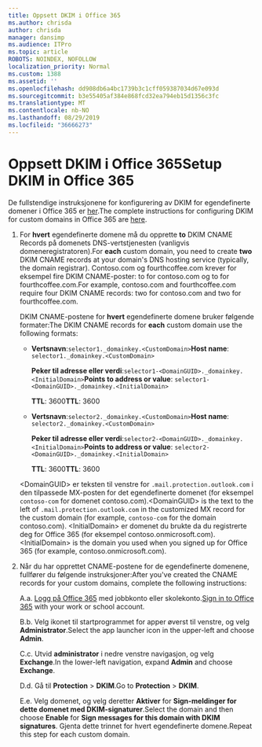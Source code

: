 ```yaml
---
title: Oppsett DKIM i Office 365
ms.author: chrisda
author: chrisda
manager: dansimp
ms.audience: ITPro
ms.topic: article
ROBOTS: NOINDEX, NOFOLLOW
localization_priority: Normal
ms.custom: 1388
ms.assetid: ''
ms.openlocfilehash: dd908db6a4bc1739b3c1cff059387034d67e093d
ms.sourcegitcommit: b3e55405af384e868fcd32ea794eb15d1356c3fc
ms.translationtype: MT
ms.contentlocale: nb-NO
ms.lasthandoff: 08/29/2019
ms.locfileid: "36666273"
---
```

# <a name="setup-dkim-in-office-365"></a><span data-ttu-id="782b6-102">Oppsett DKIM i Office 365</span><span class="sxs-lookup"><span data-stu-id="782b6-102">Setup DKIM in Office 365</span></span>

<span data-ttu-id="782b6-103">De fullstendige instruksjonene for konfigurering av DKIM for egendefinerte domener i Office 365 er [her](https://docs.microsoft.com/office365/SecurityCompliance/use-dkim-to-validate-outbound-email#what-you-need-to-do-to-manually-set-up-dkim-in-office-365).</span><span class="sxs-lookup"><span data-stu-id="782b6-103">The complete instructions for configuring DKIM for custom domains in Office 365 are [here](https://docs.microsoft.com/office365/SecurityCompliance/use-dkim-to-validate-outbound-email#what-you-need-to-do-to-manually-set-up-dkim-in-office-365).</span></span>

1. <span data-ttu-id="782b6-104">For **hvert** egendefinerte domene må du opprette **to** DKIM CNAME Records på domenets DNS-vertstjenesten (vanligvis domeneregistratoren).</span><span class="sxs-lookup"><span data-stu-id="782b6-104">For **each** custom domain, you need to create **two** DKIM CNAME records at your domain's DNS hosting service (typically, the domain registrar).</span></span> <span data-ttu-id="782b6-105">Contoso.com og fourthcoffee.com krever for eksempel fire DKIM CNAME-poster: to for contoso.com og to for fourthcoffee.com.</span><span class="sxs-lookup"><span data-stu-id="782b6-105">For example, contoso.com and fourthcoffee.com require four DKIM CNAME records: two for contoso.com and two for fourthcoffee.com.</span></span>

   <span data-ttu-id="782b6-106">DKIM CNAME-postene for **hvert** egendefinerte domene bruker følgende formater:</span><span class="sxs-lookup"><span data-stu-id="782b6-106">The DKIM CNAME records for **each** custom domain use the following formats:</span></span>

   - <span data-ttu-id="782b6-107">**Vertsnavn**:`selector1._domainkey.<CustomDomain>`</span><span class="sxs-lookup"><span data-stu-id="782b6-107">**Host name**: `selector1._domainkey.<CustomDomain>`</span></span>

     <span data-ttu-id="782b6-108">**Peker til adresse eller verdi**:`selector1-<DomainGUID>._domainkey.<InitialDomain>`</span><span class="sxs-lookup"><span data-stu-id="782b6-108">**Points to address or value**: `selector1-<DomainGUID>._domainkey.<InitialDomain>`</span></span>

     <span data-ttu-id="782b6-109">**TTL**: 3600</span><span class="sxs-lookup"><span data-stu-id="782b6-109">**TTL**: 3600</span></span>

   - <span data-ttu-id="782b6-110">**Vertsnavn**:`selector2._domainkey.<CustomDomain>`</span><span class="sxs-lookup"><span data-stu-id="782b6-110">**Host name**: `selector2._domainkey.<CustomDomain>`</span></span>

     <span data-ttu-id="782b6-111">**Peker til adresse eller verdi**:`selector2-<DomainGUID>._domainkey.<InitialDomain>`</span><span class="sxs-lookup"><span data-stu-id="782b6-111">**Points to address or value**: `selector2-<DomainGUID>._domainkey.<InitialDomain>`</span></span>

     <span data-ttu-id="782b6-112">**TTL**: 3600</span><span class="sxs-lookup"><span data-stu-id="782b6-112">**TTL**: 3600</span></span>

   <span data-ttu-id="782b6-113">\<DomainGUID\> er teksten til venstre for `.mail.protection.outlook.com` i den tilpassede MX-posten for det egendefinerte domenet (for eksempel `contoso-com` for domenet contoso.com).</span><span class="sxs-lookup"><span data-stu-id="782b6-113">\<DomainGUID\> is the text to the left of `.mail.protection.outlook.com` in the customized MX record for the custom domain (for example, `contoso-com` for the domain contoso.com).</span></span> <span data-ttu-id="782b6-114">\<InitialDomain\> er domenet du brukte da du registrerte deg for Office 365 (for eksempel contoso.onmicrosoft.com).</span><span class="sxs-lookup"><span data-stu-id="782b6-114">\<InitialDomain\> is the domain you used when you signed up for Office 365 (for example, contoso.onmicrosoft.com).</span></span>

2. <span data-ttu-id="782b6-115">Når du har opprettet CNAME-postene for de egendefinerte domenene, fullfører du følgende instruksjoner:</span><span class="sxs-lookup"><span data-stu-id="782b6-115">After you've created the CNAME records for your custom domains, complete the following instructions:</span></span>

   <span data-ttu-id="782b6-116">A.</span><span class="sxs-lookup"><span data-stu-id="782b6-116">a.</span></span> <span data-ttu-id="782b6-117">[Logg på Office 365](https://support.office.microsoft.com/article/e9eb7d51-5430-4929-91ab-6157c5a050b4) med jobbkonto eller skolekonto.</span><span class="sxs-lookup"><span data-stu-id="782b6-117">[Sign in to Office 365](https://support.office.microsoft.com/article/e9eb7d51-5430-4929-91ab-6157c5a050b4) with your work or school account.</span></span>

   <span data-ttu-id="782b6-118">B.</span><span class="sxs-lookup"><span data-stu-id="782b6-118">b.</span></span> <span data-ttu-id="782b6-119">Velg ikonet til startprogrammet for apper øverst til venstre, og velg **Administrator**.</span><span class="sxs-lookup"><span data-stu-id="782b6-119">Select the app launcher icon in the upper-left and choose **Admin**.</span></span>

   <span data-ttu-id="782b6-120">C.</span><span class="sxs-lookup"><span data-stu-id="782b6-120">c.</span></span> <span data-ttu-id="782b6-121">Utvid **administrator** i nedre venstre navigasjon, og velg **Exchange**.</span><span class="sxs-lookup"><span data-stu-id="782b6-121">In the lower-left navigation, expand **Admin** and choose **Exchange**.</span></span>

   <span data-ttu-id="782b6-122">D.</span><span class="sxs-lookup"><span data-stu-id="782b6-122">d.</span></span> <span data-ttu-id="782b6-123">Gå til **Protection** > **DKIM**.</span><span class="sxs-lookup"><span data-stu-id="782b6-123">Go to **Protection** > **DKIM**.</span></span>

   <span data-ttu-id="782b6-124">E.</span><span class="sxs-lookup"><span data-stu-id="782b6-124">e.</span></span> <span data-ttu-id="782b6-125">Velg domenet, og velg deretter **Aktiver** for **Sign-meldinger for dette domenet med DKIM-signaturer**.</span><span class="sxs-lookup"><span data-stu-id="782b6-125">Select the domain and then choose **Enable** for **Sign messages for this domain with DKIM signatures**.</span></span> <span data-ttu-id="782b6-126">Gjenta dette trinnet for hvert egendefinerte domene.</span><span class="sxs-lookup"><span data-stu-id="782b6-126">Repeat this step for each custom domain.</span></span>
